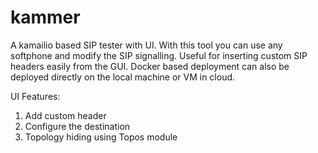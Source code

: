 # kammer
A kamailio based SIP tester with UI.
With this tool you can use any softphone and modify the SIP signalling.
Useful for inserting custom SIP headers easily from the GUI.
Docker based deployment can also be deployed directly on the local machine or VM in cloud.

UI Features:
1. Add custom header
2. Configure the destination
3. Topology hiding using Topos module



